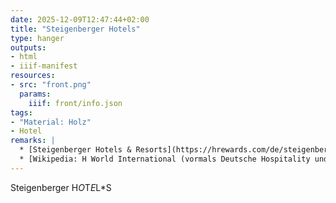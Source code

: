 ```yaml
---
date: 2025-12-09T12:47:44+02:00
title: "Steigenberger Hotels"
type: hanger
outputs:
- html
- iiif-manifest
resources:
- src: "front.png"
  params:
    iiif: front/info.json
tags:
- "Material: Holz"
- Hotel
remarks: |
  * [Steigenberger Hotels & Resorts](https://hrewards.com/de/steigenberger-hotels-resorts)
  * [Wikipedia: H World International (vormals Deutsche Hospitality und Steigenberger Hotel Group)](https://de.wikipedia.org/wiki/H_World_International)
---
```

Steigenberger
H*O*T*E*L*S
